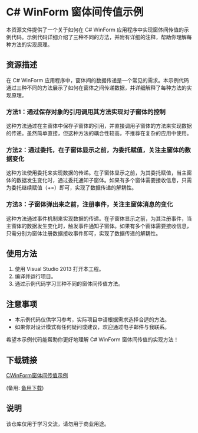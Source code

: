 # C# WinForm 窗体间传值示例

本资源文件提供了一个关于如何在 C# WinForm 应用程序中实现窗体间传值的示例代码。示例代码详细介绍了三种不同的方法，并附有详细的注释，帮助你理解每种方法的实现原理。

## 资源描述

在 C# WinForm 应用程序中，窗体间的数据传递是一个常见的需求。本示例代码通过三种不同的方法展示了如何在窗体之间传递数据，并详细解释了每种方法的实现原理。

### 方法1：通过保存对象的引用调用其方法实现对子窗体的控制

这种方法通过在主窗体中保存子窗体的引用，并直接调用子窗体的方法来实现数据的传递。虽然简单直接，但这种方法的耦合性较高，不推荐在复杂的应用中使用。

### 方法2：通过委托，在子窗体显示之前，为委托赋值，关注主窗体的数据变化

这种方法使用委托来实现数据的传递。在子窗体显示之前，为其委托赋值，当主窗体的数据发生变化时，通过委托通知子窗体。如果有多个窗体需要接收信息，只需为委托继续赋值（+=）即可，实现了数据传递的解耦性。

### 方法3：子窗体弹出来之前，注册事件，关注主窗体消息的变化

这种方法通过事件机制来实现数据的传递。在子窗体显示之前，为其注册事件，当主窗体的数据发生变化时，触发事件通知子窗体。如果有多个窗体需要接收信息，只需分别为窗体注册数据接收事件即可，实现了数据传递的解耦性。

## 使用方法

1. 使用 Visual Studio 2013 打开本工程。
2. 编译并运行项目。
3. 通过示例代码学习三种不同的窗体间传值方法。

## 注意事项

- 本示例代码仅供学习参考，实际项目中请根据需求选择合适的方法。
- 如果你对设计模式有任何疑问或建议，欢迎通过电子邮件与我联系。

希望本示例代码能帮助你更好地理解 C# WinForm 窗体间传值的实现方法！

## 下载链接
[CWinForm窗体间传值示例](https://pan.quark.cn/s/33f4d925a18b) 

(备用: [备用下载](https://pan.baidu.com/s/1oDAQVC6Vfv685LLnynRSlA?pwd=1234))

## 说明

该仓库仅用于学习交流，请勿用于商业用途。
